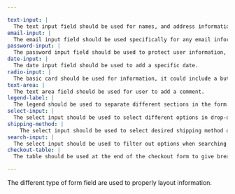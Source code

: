 ```yaml
---

text-input: |
  The text input field should be used for names, and address information.
email-input: |
  The email input field should be used specifically for any email information.
password-input: |
  The password input field should be used to protect user information, this should be used for passwords and card information.
date-input: |
  The date input field should be used to add a specific date.
radio-input: |
  The basic card should be used for information, it could include a button.
text-area: |
  The text area field should be used for user to add a comment.
legend-label: |
  The legend should be used to separate different sections in the form.
select-input: |
  The select input should be used to select different options in drop-down selection.
shipping-method: |
    The select input should be used to select desired shipping method of products.
search-input: |
  The select input should be used to filter out options when searching for products.
checkout-table: |
  The table should be used at the end of the checkout form to give breakdown of the pricing breakdown.

---
```


The different type of form field are used to properly layout information.
